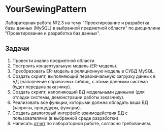 # YourSewingPattern
Лабораторная работа №2.3 на тему "Проектирование и разработка базы данных (MySQL) в выбранной предметной области" по дисциплине "Проектирование и разработка баз данных".

## Задачи
1.	Провести анализ предметной области.
2.	Построить концептуальную модель (ER-модель).
3.	Преобразовать ER-модель в реляционную модель в СУБД MySQL.
4.	Создать скрипт, выполняющий первоначальную загрузку данных в БД (наполнение справочных таблиц, с этими данными система будет передана заказчику).
5.	Создать скрипт, наполняющий БД модельными данными (для отладки системы, демонстрации работы заказчику).
6.	Реализовать все функции, которыми должна обладать ваша БД (запросы, процедуры, функции).
7.	Создать диалоговый интерфейс взаимодействия БД с пользователями (в выбранной среде разработки).
8.	Написать [отчет](DOC/Отчет.docx) по лабораторной работе, согласно требованиям.
